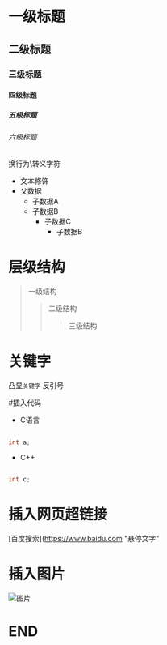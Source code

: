 # 一级标题
## 二级标题
### 三级标题
#### 四级标题
##### 五级标题
###### 六级标题

换行为\转义字符 <br>

* 文本修饰
* 父数据
  * 子数据A
  * 子数据B
    * 子数据C
      * 子数据B

# 层级结构
> 一级结构
>> 二级结构
>>> 三级结构

# 关键字

凸显`关键字`  反引号

#插入代码

* C语言
```c

int a;

```

* C++
```cpp <br>

int c;

```

# 插入网页超链接
[百度搜索](https://www.baidu.com "悬停文字"

# 插入图片

![图片](C:\Users\lei\Desktop\1.png)

# END
